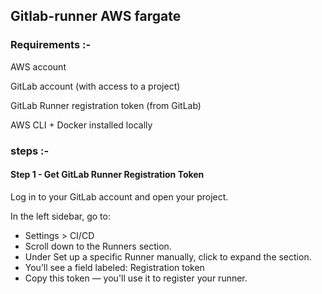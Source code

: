 ## Gitlab-runner AWS fargate


### Requirements :-

AWS account

GitLab account (with access to a project)

GitLab Runner registration token (from GitLab)

AWS CLI + Docker installed locally

### steps :-


#### Step 1 - Get GitLab Runner Registration Token

Log in to your GitLab account and open your project.

In the left sidebar, go to:

  - Settings > CI/CD
  - Scroll down to the Runners section.
  - Under Set up a specific Runner manually, click to expand the section.
  - You’ll see a field labeled: Registration token
  - Copy this token — you'll use it to register your runner.
    

